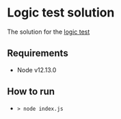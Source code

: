 # Logic test solution

The solution for the [logic test](https://github.com/d3estudio/frontend-challenge/blob/master/LOGIC.md)

## Requirements

- Node v12.13.0

## How to run

- `> node index.js`

